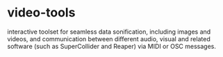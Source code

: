 # video-tools
interactive  toolset for seamless data sonification, including images and videos, and communication between different audio, visual and related software (such as SuperCollider and  Reaper) via MIDI or OSC messages.
